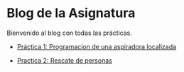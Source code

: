 # Blog de la Asignatura

Bienvenido al blog con todas las prácticas.

- [Práctica 1: Programacion de una aspiradora localizada](practica1.md)

- [Practica 2: Rescate de personas](practica2.md)